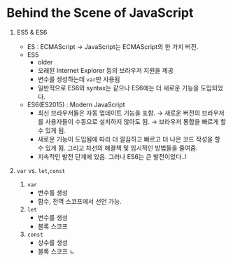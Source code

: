 # Behind the Scene of JavaScript

1. ES5 & ES6
   - ES : ECMAScript &rarr; JavaScript는 ECMAScript의 한 가지 버전.
   - ES5
     - older
     - 오래된 Internet Explorer 등의 브라우저 지원을 제공
     - 변수를 생성하는데 `var`만 사용됨
     - 일반적으로 ES6와 syntax는 같으나 ES6에는 더 새로운 기능을 도입되었다.
   - ES6(ES2015) : Modern JavaScript
     - 최신 브라우저들은 자동 업데이트 기능을 포함. &rarr; 새로운 버전의 브라우저를 사용자들이 수동으로 설치하지 않아도 됨. &rarr; 브라우저 통합을 빠르게 할 수 있게 됨.
     - 새로운 기능이 도입됨에 따라 더 깔끔하고 빠르고 더 나은 코드 작성을 할 수 있게 됨. 그리고 차선의 해결책 및 임시적인 방법들을 줄여줌.
     - 지속적인 발전 단계에 있음. 그러나 ES6는 큰 발전이었다..!

2. `var` vs. `let`,`const`
   1. `var`
      - 변수를 생성
      - 함수, 전역 스코프에서 선언 가능.
   2. `let`
      - 변수를 생성
      - 블록 스코프
   3. `const`
      - 상수를 생성
      - 블록 스코프 ㄴ